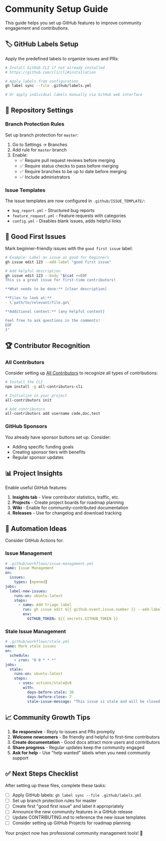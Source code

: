 # Community Setup Guide

This guide helps you set up GitHub features to improve community engagement and contributions.

## 🏷️ GitHub Labels Setup

Apply the predefined labels to organize issues and PRs:

```bash
# Install GitHub CLI if not already installed
# https://github.com/cli/cli#installation

# Apply labels from configuration
gh label sync --file .github/labels.yml

# Or apply individual labels manually via GitHub web interface
```

## 📝 Repository Settings

### Branch Protection Rules
Set up branch protection for `master`:

1. Go to Settings → Branches
2. Add rule for `master` branch
3. Enable:
   - ✅ Require pull request reviews before merging
   - ✅ Require status checks to pass before merging
   - ✅ Require branches to be up to date before merging
   - ✅ Include administrators

### Issue Templates
The issue templates are now configured in `.github/ISSUE_TEMPLATE/`:
- `bug_report.yml` - Structured bug reports
- `feature_request.yml` - Feature requests with categories
- `config.yml` - Disables blank issues, adds helpful links

## 🎯 Good First Issues

Mark beginner-friendly issues with the `good first issue` label:

```bash
# Example: Label an issue as good for beginners
gh issue edit 123 --add-label "good first issue"

# Add helpful description
gh issue edit 123 --body "$(cat <<EOF
This is a great issue for first-time contributors!

**What needs to be done:** [clear description]

**Files to look at:** 
- \`path/to/relevant/file.go\`

**Additional context:** [any helpful context]

Feel free to ask questions in the comments!
EOF
)"
```

## 🏆 Contributor Recognition

### All Contributors
Consider setting up [All Contributors](https://allcontributors.org/) to recognize all types of contributions:

```bash
# Install the CLI
npm install -g all-contributors-cli

# Initialize in your project
all-contributors init

# Add contributors
all-contributors add username code,doc,test
```

### GitHub Sponsors
You already have sponsor buttons set up. Consider:
- Adding specific funding goals
- Creating sponsor tiers with benefits
- Regular sponsor updates

## 📊 Project Insights

Enable useful GitHub features:
1. **Insights tab** - View contributor statistics, traffic, etc.
2. **Projects** - Create project boards for roadmap planning
3. **Wiki** - Enable for community-contributed documentation
4. **Releases** - Use for changelog and download tracking

## 🤖 Automation Ideas

Consider GitHub Actions for:

### Issue Management
```yaml
# .github/workflows/issue-management.yml
name: Issue Management
on:
  issues:
    types: [opened]
jobs:
  label-new-issues:
    runs-on: ubuntu-latest
    steps:
      - name: Add triage label
        run: gh issue edit ${{ github.event.issue.number }} --add-label "triage"
        env:
          GITHUB_TOKEN: ${{ secrets.GITHUB_TOKEN }}
```

### Stale Issue Management
```yaml
# .github/workflows/stale.yml
name: Mark stale issues
on:
  schedule:
    - cron: "0 0 * * *"
jobs:
  stale:
    runs-on: ubuntu-latest
    steps:
      - uses: actions/stale@v8
        with:
          days-before-stale: 30
          days-before-close: 7
          stale-issue-message: "This issue is stale and will be closed soon..."
```

## 📈 Community Growth Tips

1. **Be responsive** - Reply to issues and PRs promptly
2. **Welcome newcomers** - Be friendly and helpful to first-time contributors
3. **Create documentation** - Good docs attract more users and contributors
4. **Share progress** - Regular updates keep the community engaged
5. **Ask for help** - Use "help wanted" labels when you need community support

## ✅ Next Steps Checklist

After setting up these files, complete these tasks:

- [ ] Apply GitHub labels: `gh label sync --file .github/labels.yml`
- [ ] Set up branch protection rules for master
- [ ] Create first "good first issue" and label it appropriately
- [ ] Announce the new community features in a GitHub release
- [ ] Update CONTRIBUTING.md to reference the new issue templates
- [ ] Consider setting up GitHub Projects for roadmap planning

Your project now has professional community management tools! 🎉
